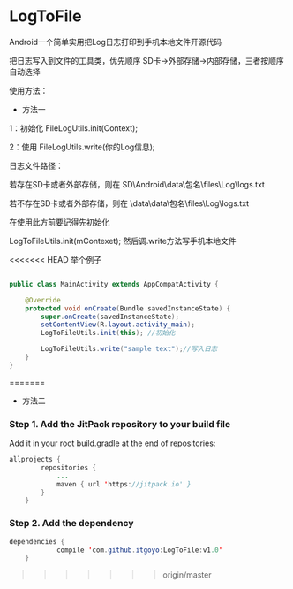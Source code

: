 # LogToFile
Android一个简单实用把Log日志打印到手机本地文件开源代码

把日志写入到文件的工具类，优先顺序 SD卡->外部存储->内部存储，三者按顺序自动选择

使用方法：

- 方法一

1：初始化 FileLogUtils.init(Context);

2：使用 FileLogUtils.write(你的Log信息);

日志文件路径：

若存在SD卡或者外部存储，则在 SD\Android\data\包名\files\Log\logs.txt

若不存在SD卡或者外部存储，则在 \data\data\包名\files\Log\logs.txt

在使用此方前要记得先初始化

LogToFileUtils.init(mContexet);
然后调.write方法写手机本地文件

<<<<<<< HEAD
举个例子
```java

public class MainActivity extends AppCompatActivity {

    @Override
    protected void onCreate(Bundle savedInstanceState) {
        super.onCreate(savedInstanceState);
        setContentView(R.layout.activity_main);
        LogToFileUtils.init(this); //初始化

        LogToFileUtils.write("sample text");//写入日志
    }
}

```
=======
- 方法二

### Step 1. Add the JitPack repository to your build file

Add it in your root build.gradle at the end of repositories:
```java
allprojects {
		repositories {
			...
			maven { url 'https://jitpack.io' }
		}
	}
```

### Step 2. Add the dependency

```java
dependencies {
	        compile 'com.github.itgoyo:LogToFile:v1.0'
	}
  ```
>>>>>>> origin/master
